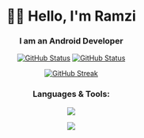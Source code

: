 <h1 align="center">👋🏻 Hello, I'm Ramzi  </h1>
<h3 align="center">I am an Android Developer</h3>
<p align="center">
<a href="https://github.com/RamziJabali"(https://github.com/RamziJabali)"><img src="https://github-readme-stats.vercel.app/api?username=RamziJabali&hide=contribs&show_icons=true&theme=synthwave&include_all_commits=false&count_private=true" alt="GitHub Status" /></a> 
<a href="https://github.com/RamziJabali"><img alt="GitHub Status" src="https://github-readme-stats-ramzijabali.vercel.app/api/top-langs/?username=RamziJabali&theme=synthwave&layout=compact&hide=cmake,makefile"/></a>

<p align="center">
  <a href="https://github.com/RamziJabali"(https://github.com/RamziJabali)"><img src="https://streak-stats.demolab.com?user=RamziJabali&theme=synthwave" alt="GitHub Streak" /></a>
</p>
<h3 align="center">Languages & Tools:</h3>
  
<p align="center">
  <a href="https://github.com/RamziJabali">
    <img src="https://skillicons.dev/icons?i=androidstudio,kotlin,java,cs,cpp" />
  </a>

  <p align="center">
<img src="https://user-images.githubusercontent.com/74038190/212284158-e840e285-664b-44d7-b79b-e264b5e54825.gif"/>
  </p>
</p>
